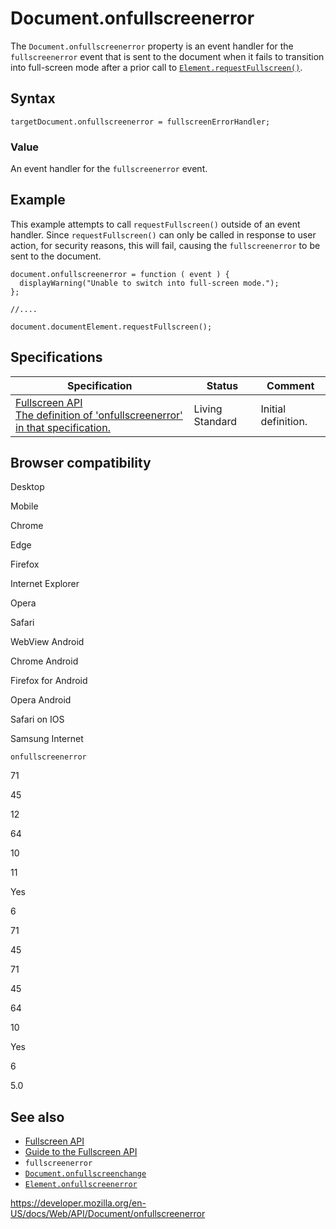 # Document.onfullscreenerror

The `Document.onfullscreenerror` property is an event handler for the `fullscreenerror` event that is sent to the document when it fails to transition into full-screen mode after a prior call to [`Element.requestFullscreen()`](../element/requestfullscreen).

## Syntax

    targetDocument.onfullscreenerror = fullscreenErrorHandler;

### Value

An event handler for the `fullscreenerror` event.

## Example

This example attempts to call `requestFullscreen()` outside of an event handler. Since `requestFullscreen()` can only be called in response to user action, for security reasons, this will fail, causing the `fullscreenerror` to be sent to the document.

    document.onfullscreenerror = function ( event ) {
      displayWarning("Unable to switch into full-screen mode.");
    };

    //....

    document.documentElement.requestFullscreen();

## Specifications

<table><thead><tr class="header"><th>Specification</th><th>Status</th><th>Comment</th></tr></thead><tbody><tr class="odd"><td><a href="https://fullscreen.spec.whatwg.org/#handler-document-onfullscreenerror">Fullscreen API<br />
<span class="small">The definition of 'onfullscreenerror' in that specification.</span></a></td><td><span class="spec-living">Living Standard</span></td><td>Initial definition.</td></tr></tbody></table>

## Browser compatibility

Desktop

Mobile

Chrome

Edge

Firefox

Internet Explorer

Opera

Safari

WebView Android

Chrome Android

Firefox for Android

Opera Android

Safari on IOS

Samsung Internet

`onfullscreenerror`

71

45

12

64

10

11

Yes

6

71

45

71

45

64

10

Yes

6

5.0

## See also

- [Fullscreen API](../fullscreen_api)
- [Guide to the Fullscreen API](../fullscreen_api/guide)
- `fullscreenerror`
- [`Document.onfullscreenchange`](onfullscreenchange)
- [`Element.onfullscreenerror`](../element/onfullscreenerror)

<a href="https://developer.mozilla.org/en-US/docs/Web/API/Document/onfullscreenerror" class="_attribution-link">https://developer.mozilla.org/en-US/docs/Web/API/Document/onfullscreenerror</a>
